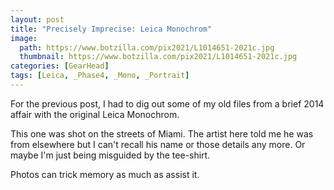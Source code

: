```yaml
---
layout: post
title: "Precisely Imprecise: Leica Monochrom"
image:
  path: https://www.botzilla.com/pix2021/L1014651-2021c.jpg
  thumbnail: https://www.botzilla.com/pix2021/L1014651-2021c.jpg
categories: [GearHead]
tags: [Leica, _Phase4, _Mono, _Portrait]
---
```


For the previous post, I had to dig out some of my old files from a brief 2014 affair with the original Leica Monochrom.

This one was shot on the streets of Miami. The artist here told me he was from elsewhere but I can't recall his name or those details any more. Or maybe I'm just being misguided by the tee-shirt.

Photos can trick memory as much as assist it.
